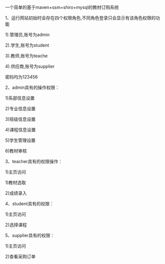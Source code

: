 一个简单的基于maven+ssm+shiro+mysql的教材订购系统

1、运行网站初始时会存在四个权限角色,不同角色登录只会显示有该角色权限的功能

1).管理员,账号为admin

2).学生,账号为student

3).教师,账号为teache

4).供应商,账号为supplier

密码均为123456

2、admin具有的操作权限：

1)系部信息设置

2)专业信息设置

3)班级信息设置

4)课程信息设置

5)学生管理设置

6)教材审核

3、teacher具有的权限操作：

1)主页访问

1)教材选取

2)成绩录入

4、student具有的权限：

1)主页访问

2)选择课程

5、supplier具有的权限：

1)主页访问

2)查看采购订单


